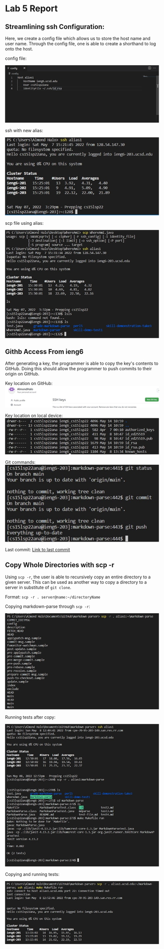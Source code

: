 # Lab 5 Report

## **Streamlining ssh Configuration:**

Here, we create a config file which allows us to store the host name and user name. Through the config file, one is able to create a shorthand to log onto the host.

config file:

![](ssh1.jpg)

ssh with new alias:

![](ssh2.jpg)

scp file using alias:

![](ssh3.jpg)

## Githb Access From ieng6

After generating a key, the programmer is able to copy the key's contents to GitHub. Doing this should allow the programmer to push commits to their origin on GitHub.

Key location on GitHub:
![](prt2.1.jpg)

Key location on local device:
![](prt2.2.jpg)

Git commands:
![](prt2.3.jpg)

Last commit:
[Link to last commit](https://github.com/AlmondHalo/markdown-parser/commit/68d4f1085ea3c0e4ed4c49e04ec1b670acea5a93)
## Copy Whole Directories with scp -r

Using ```scp -r```, the user is able to recursively copy an entire directory to a given server. This can be used as another way to copy a directory to a server in substitute of ```git clone```.

Format: ```scp -r . server@name:~/directoryName```

Copying markdown-parse through ```scp -r```:

![](dir1.jpg)

Running tests after copy:

![](dir2.jpg)

Copying and running tests:

![](dir3.jpg)
